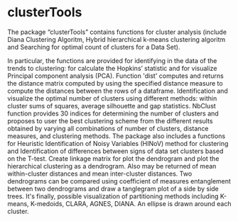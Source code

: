 # clusterTools
The package “clusterTools” contains functions for cluster analysis (include Diana Clustering Algoritm, Hybrid hierarchical k-means clustering algoritm and Searching for optimal count of clusters for a Data Set).

In particular, the functions are provided for identifying in the data of the trends to clustering: for сalculate the Hopkins’ statistic and for visualize Principal component analysis (PCA).
Function 'dist' computes and returns the distance matrix computed by using the specified distance measure to compute the distances between the rows of a dataframe.
Identification and visualize the optimal number of clusters using different methods: within cluster sums of squares, average silhouette and gap statistics. NbClust function provides 30 indices for determining the number of clusters and proposes to user the best clustering scheme from the different results obtained by varying all combinations of number of clusters, distance measures, and clustering methods.
The package also includes a functions for Heuristic Identification of Noisy Variables (HINoV) method for clustering and Identification of differences between signs of data set clusters based on the T-test.
Create linkage matrix for plot the dendrogram and plot the hierarchical clustering as a dendrogram. Also may be returned of mean within-cluster distances and mean inter-cluster distances.
Two dendrograms can be compared using coefficient of measures entanglement between two dendrograms and draw a tanglegram plot of a side by side trees.
It's finally, possible visualization of partitioning methods including K-means, K-medoids, CLARA, AGNES, DIANA. An ellipse is drawn around each cluster.
